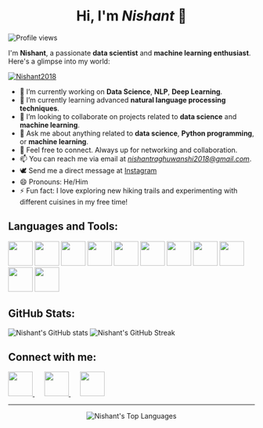 <h1 align="center">Hi, I'm <em>Nishant</em> 👋</h1>

![Profile views](https://komarev.com/ghpvc/?username=Nishant2018&color=blueviolet) 

I'm **Nishant**, a passionate **data scientist** and **machine learning enthusiast**. Here's a glimpse into my world:

<p align="left"> 
    <a href="https://github.com/ryo-ma/github-profile-trophy">
        <img src="https://github-profile-trophy.vercel.app/?username=Nishant2018&theme=radical" alt="Nishant2018" />
    </a>
</p>

- 🔭 I’m currently working on **Data Science**, **NLP**, **Deep Learning**.
- 🌱 I’m currently learning advanced **natural language processing techniques**.
- 👯 I’m looking to collaborate on projects related to **data science** and **machine learning**.
- 💬 Ask me about anything related to **data science**, **Python programming**, or **machine learning**.
- 🤍 Feel free to connect. Always up for networking and collaboration.
- 📫 You can reach me via email at *nishantraghuwanshi2018@gmail.com*.
- 🕊️ Send me a direct message at [Instagram](https://www.instagram.com/end_of_night.17j03/)
- 😄 Pronouns: He/Him
- ⚡ Fun fact: I love exploring new hiking trails and experimenting with different cuisines in my free time!

## **Languages and Tools:**
[<img src="https://e7.pngegg.com/pngimages/520/669/png-clipart-c-logo-c-programming-language-computer-icons-computer-programming-programming-miscellaneous-blue.png" width="50">](#) 
[<img src="https://i.pinimg.com/originals/44/04/ba/4404baaea65f8ba3734d75388649588a.png" width="50">](#)
[<img src="https://upload.wikimedia.org/wikipedia/commons/thumb/0/0a/Python.svg/640px-Python.svg.png" width="50">](#) 
[<img src="https://upload.wikimedia.org/wikipedia/commons/thumb/2/22/Pandas_mark.svg/1200px-Pandas_mark.svg.png" width="50">](#) 
[<img src="https://upload.wikimedia.org/wikipedia/commons/d/d5/Hey_Machine_Learning_Logo.png" width="50">](#) 
[<img src="https://p1.hiclipart.com/preview/507/698/448/big-data-machine-learning-deep-learning-with-python-artificial-intelligence-artificial-neural-network-computer-science-open-neural-network-exchange-computer-software-png-clipart.jpg" width="50">](#) 
[<img src="https://user-images.githubusercontent.com/67586773/105040771-43887300-5a88-11eb-9f01-bee100b9ef22.png" width="50">](#)
[<img src="https://cdn-icons-png.freepik.com/512/9831/9831342.png" width="50">](#)
[<img src="https://upload.wikimedia.org/wikipedia/commons/thumb/5/53/OpenCV_Logo_with_text.png/487px-OpenCV_Logo_with_text.png" width="50">](#)
[<img src="https://www.clipartmax.com/png/middle/112-1125431_google-releases-its-image-recognition-technology-to-tensorflow-logo.png" width="50">](#)
[<img src="https://w7.pngwing.com/pngs/571/118/png-transparent-keras-logo-thumbnail.png" width="50">](#)

## **GitHub Stats:**
![Nishant's GitHub stats](https://github-readme-stats.vercel.app/api?username=Nishant2018&show_icons=true&theme=radical)
![Nishant's GitHub Streak](https://github-readme-streak-stats.herokuapp.com/?user=Nishant2018&theme=radical)

## **Connect with me:**

<p>
    <a href="https://www.kaggle.com/endofnight17j03">
        <img src="https://cdn3.iconfinder.com/data/icons/logos-and-brands-adobe/512/189_Kaggle-512.png" width="50">
    </a> 
    &nbsp;&nbsp;&nbsp;&nbsp;
    <a href="https://www.linkedin.com/in/nishant-raghuwanshi-1509a724a/">
        <img src="https://cdn1.iconfinder.com/data/icons/logotypes/32/circle-linkedin-512.png" width="50">
    </a>
    &nbsp;&nbsp;&nbsp;&nbsp;
    <a href="https://twitter.com/end_of_night">
        <img src="https://upload.wikimedia.org/wikipedia/commons/thumb/6/6f/Logo_of_Twitter.svg/220px-Logo_of_Twitter.svg.png" width="50">
    </a>
</p>

---

<p align="center">
    <img src="https://github-readme-stats.vercel.app/api/top-langs/?username=Nishant2018&layout=compact&theme=radical" alt="Nishant's Top Languages" />
</p>
